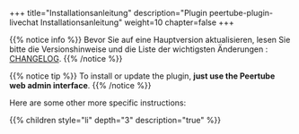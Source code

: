 +++
title="Installationsanleitung"
description="Plugin peertube-plugin-livechat Installationsanleitung"
weight=10
chapter=false
+++

{{% notice info %}}
Bevor Sie auf eine Hauptversion aktualisieren, lesen Sie bitte die Versionshinweise und die Liste der wichtigsten Änderungen : [CHANGELOG](https://github.com/JohnXLivingston/peertube-plugin-livechat/blob/main/CHANGELOG.md).
{{% /notice %}}

{{% notice tip %}}
To install or update the plugin, **just use the Peertube web admin interface**.
{{% /notice %}}

Here are some other more specific instructions:

{{% children style="li" depth="3" description="true" %}}
